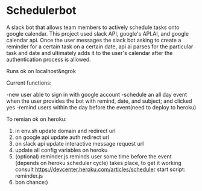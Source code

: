 # Schedulerbot

A slack bot that allows team members to actively schedule tasks onto google calendar.
This project used slack API, google's API.AI, and google calendar api.
Once the user messages the slack bot asking to create a reminder for a certain task on a certain date, api ai parses for the particular task and date and ultimately adds it to the user's calendar after the authentication process is allowed.

Runs ok on localhost&ngrok

Current functions:

-new user able to sign in with google account
-schedule an all day event when the user provides the bot with remind, date, and subject; and clicked yes
-remind users within the day before the event(need to deploy to heroku)

To remian ok on heroku:
1. in env.sh update domain and redirect url
2. on google api update auth redirect url
3. on slack api update interactive message request url
4. update all config variables on heroku
5. (optional) reminder.js reminds user some time before the event (depends on heroku scheduler cycle) takes place, to get it working consult https://devcenter.heroku.com/articles/scheduler
start script: reminder.js
6. bon chance:)
